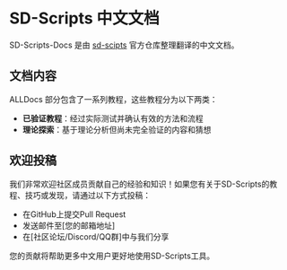 # SD-Scripts 中文文档

SD-Scripts-Docs 是由 [sd-scipts](https://github.com/kohya-ss/sd-scripts/tree/main) 官方仓库整理翻译的中文文档。

## 文档内容

ALLDocs 部分包含了一系列教程，这些教程分为以下两类：
- **已验证教程**：经过实际测试并确认有效的方法和流程
- **理论探索**：基于理论分析但尚未完全验证的内容和猜想

## 欢迎投稿

我们非常欢迎社区成员贡献自己的经验和知识！如果您有关于SD-Scripts的教程、技巧或发现，请通过以下方式投稿：

- 在GitHub上提交Pull Request
- 发送邮件至[您的邮箱地址]
- 在[社区论坛/Discord/QQ群]中与我们分享

您的贡献将帮助更多中文用户更好地使用SD-Scripts工具。